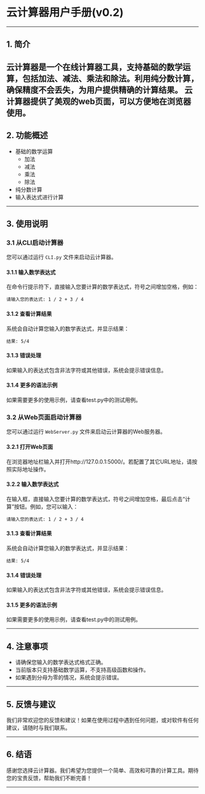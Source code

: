 # 云计算器用户手册(v0.2)

---

## 1. 简介

云计算器是一个在线计算器工具，支持基础的数学运算，包括加法、减法、乘法和除法。利用纯分数计算，确保精度不会丢失，为用户提供精确的计算结果。
云计算器提供了美观的web页面，可以方便地在浏览器使用。
---

## 2. 功能概述

- 基础的数学运算
  - 加法
  - 减法
  - 乘法
  - 除法
- 纯分数计算
- 输入表达式进行计算

---

## 3. 使用说明

### 3.1 从CLI启动计算器

您可以通过运行 `CLI.py` 文件来启动云计算器。

#### 3.1.1 输入数学表达式

在命令行提示符下，直接输入您要计算的数学表达式，符号之间增加空格，例如：

```
请输入您的表达式: 1 / 2 + 3 / 4
```

#### 3.1.2 查看计算结果

系统会自动计算您输入的数学表达式，并显示结果：

```
结果: 5/4
```

#### 3.1.3 错误处理

如果输入的表达式包含非法字符或其他错误，系统会提示错误信息。

#### 3.1.4 更多的语法示例
如果需要更多的使用示例，请查看test.py中的测试用例。

### 3.2 从Web页面启动计算器

您可以通过运行 `WebServer.py` 文件来启动云计算器的Web服务器。

#### 3.2.1 打开Web页面
在浏览器地址栏输入并打开http://127.0.0.1:5000/。若配置了其它URL地址，请按照实际地址操作。

#### 3.2.2 输入数学表达式

在输入框，直接输入您要计算的数学表达式，符号之间增加空格，最后点击“计算”按钮。例如，您可以输入：

```
请输入您的表达式: 1 / 2 + 3 / 4
```

#### 3.1.3 查看计算结果

系统会自动计算您输入的数学表达式，并显示结果：

```
结果: 5/4
```

#### 3.1.4 错误处理

如果输入的表达式包含非法字符或其他错误，系统会提示错误信息。

#### 3.1.5 更多的语法示例
如果需要更多的使用示例，请查看test.py中的测试用例。

---

## 4. 注意事项

- 请确保您输入的数学表达式格式正确。
- 当前版本只支持基础数学运算，不支持高级函数和操作。
- 如果遇到分母为零的情况，系统会提示错误。

---

## 5. 反馈与建议

我们非常欢迎您的反馈和建议！如果在使用过程中遇到任何问题，或对软件有任何建议，请随时与我们联系。

---

## 6. 结语

感谢您选择云计算器。我们希望为您提供一个简单、高效和可靠的计算工具。期待您的宝贵反馈，帮助我们不断完善！

---